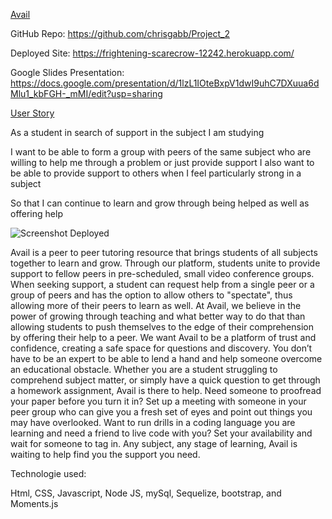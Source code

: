 <ins>Avail</ins>
  
GitHub Repo:
    https://github.com/chrisgabb/Project_2

Deployed Site:
    https://frightening-scarecrow-12242.herokuapp.com/

Google Slides Presentation:
    https://docs.google.com/presentation/d/1lzL1IOteBxpV1dwI9uhC7DXuua6dMlu1_kbFGH-_mMI/edit?usp=sharing

<ins>User Story</ins>

As a student in search of support in the subject I am studying

I want to be able to form a group with peers of the same subject who are willing to help me through a problem or just provide support
I also want to be able to provide support to others when I feel particularly strong in a subject

So that I can continue to learn and grow through being helped as well as offering help

![Screenshot Deployed](Project_2\public\images\indexscreenshot.jpg)


Avail is a peer to peer tutoring resource that brings students of all subjects together to learn and grow. Through our platform, students unite to provide support to fellow peers in pre-scheduled, small video conference groups. When seeking support, a student can request help from a single peer or a group of peers and has the option to allow others to "spectate", thus allowing more of their peers to learn as well. At Avail, we believe in the power of growing through teaching and what better way to do that than allowing students to push themselves to the edge of their comprehension by offering their help to a peer. We want Avail to be a platform of trust and confidence, creating a safe space for questions and discovery. You don’t have to be an expert to be able to lend a hand and help someone overcome an educational obstacle. Whether you are a student struggling to comprehend subject matter, or simply have a quick question to get through a homework assignment, Avail is there to help. Need someone to proofread your paper before you turn it in? Set up a meeting with someone in your peer group who can give you a fresh set of eyes and point out things you may have overlooked. Want to run drills in a coding language you are learning and need a friend to live code with you? Set your availability and wait for someone to tag in. Any subject, any stage of learning, Avail is waiting to help find you the support you need.

Technologie used:

Html, CSS, Javascript, Node JS, mySql, Sequelize, bootstrap, and Moments.js



